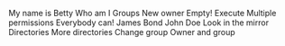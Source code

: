 My name is Betty
Who am I
Groups
New owner
Empty!
Execute
Multiple permissions
Everybody can!
James Bond
John Doe
Look in the mirror
Directories
More directories
Change group
Owner and group
